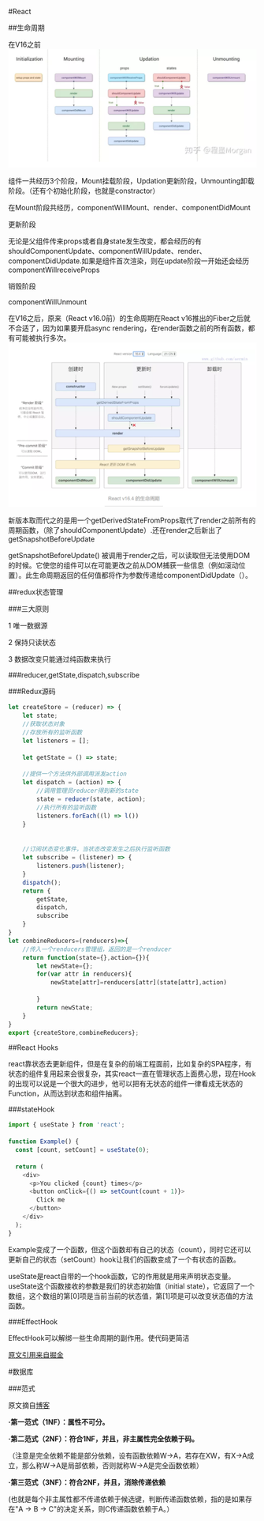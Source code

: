 #React

##生命周期

在V16之前
![Alt](./images/20190401220235.png)

组件一共经历3个阶段，Mount挂载阶段，Updation更新阶段，Unmounting卸载阶段。（还有个初始化阶段，也就是constractor）

在Mount阶段共经历，componentWillMount、render、componentDidMount

更新阶段 

无论是父组件传来props或者自身state发生改变，都会经历的有  shouldComponentUpdate、componentWillUpdate、render、componentDidUpdate.如果是组件首次渲染，则在update阶段一开始还会经历componentWillreceiveProps

销毁阶段

componentWillUnmount

在V16之后，原来（React v16.0前）的生命周期在React v16推出的Fiber之后就不合适了，因为如果要开启async rendering，在render函数之前的所有函数，都有可能被执行多次。
![Alt](./images/20190401220530.png)

新版本取而代之的是用一个getDerivedStateFromProps取代了render之前所有的周期函数，（除了shouldComponentUpdate）.还在render之后新出了getSnapshotBeforeUpdate

getSnapshotBeforeUpdate() 被调用于render之后，可以读取但无法使用DOM的时候。它使您的组件可以在可能更改之前从DOM捕获一些信息（例如滚动位置）。此生命周期返回的任何值都将作为参数传递给componentDidUpdate（）。


##redux状态管理

###三大原则

1 唯一数据源

2 保持只读状态

3 数据改变只能通过纯函数来执行

###reducer,getState,dispatch,subscribe

###Redux源码
```js
let createStore = (reducer) => {
    let state;
    //获取状态对象
    //存放所有的监听函数
    let listeners = [];

    let getState = () => state;

    //提供一个方法供外部调用派发action
    let dispatch = (action) => {
        //调用管理员reducer得到新的state
        state = reducer(state, action);
        //执行所有的监听函数
        listeners.forEach((l) => l())
    }


    //订阅状态变化事件，当状态改变发生之后执行监听函数
    let subscribe = (listener) => {
        listeners.push(listener);
    }
    dispatch();
    return {
        getState,
        dispatch,
        subscribe
    }
}
let combineReducers=(renducers)=>{
    //传入一个renducers管理组，返回的是一个renducer
    return function(state={},action={}){
        let newState={};
        for(var attr in renducers){
            newState[attr]=renducers[attr](state[attr],action)

        }
        return newState;
    }
}
export {createStore,combineReducers};
```



##React Hooks

react靠状态去更新组件，但是在复杂的前端工程面前，比如复杂的SPA程序，有状态的组件复用起来会很复杂，其实react一直在管理状态上面费心思，现在Hook的出现可以说是一个很大的进步，他可以把有无状态的组件一律看成无状态的Function，从而达到状态和组件抽离。

###stateHook

```js
import { useState } from 'react';

function Example() {
  const [count, setCount] = useState(0);

  return (
    <div>
      <p>You clicked {count} times</p>
      <button onClick={() => setCount(count + 1)}>
        Click me
      </button>
    </div>
  );
}


```

Example变成了一个函数，但这个函数却有自己的状态（count），同时它还可以更新自己的状态（setCount）hook让我们的函数变成了一个有状态的函数。

useState是react自带的一个hook函数，它的作用就是用来声明状态变量。useState这个函数接收的参数是我们的状态初始值（initial state），它返回了一个数组，这个数组的第[0]项是当前当前的状态值，第[1]项是可以改变状态值的方法函数。




###EffectHook

EffectHook可以解绑一些生命周期的副作用。使代码更简洁

[原文引用来自掘金](https://juejin.im/post/5be3ea136fb9a049f9121014#heading-6) 














#数据库


###范式

原文摘自[博客](https://www.cnblogs.com/lca1826/p/6601395.html) 

__·第一范式（1NF）：属性不可分。__

__·第二范式（2NF）：符合1NF，并且，非主属性完全依赖于码。__

  （注意是完全依赖不能是部分依赖，设有函数依赖W→A，若存在XW，有X→A成立，那么称W→A是局部依赖，否则就称W→A是完全函数依赖）

__·第三范式（3NF）：符合2NF，并且，消除传递依赖__

  (也就是每个非主属性都不传递依赖于候选键，判断传递函数依赖，指的是如果存在"A → B → C"的决定关系，则C传递函数依赖于A。）

